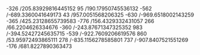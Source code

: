 -326 /205.83929816445152 
95 /190.17950745536132 
-562 /-689.3360041649173 
43 /957.0051568206325 
-630 /-969.6518002143259 
-365 /425.23128655739583 
-776 /156.4329332431057 
266 /66.2204626334676 
-360 /-243.87671347325352 
983 /-394.52427245635715 
-539 /-922.7609206619576 
860 /53.95972493865111 
278 /-835.1156278585801 
737 /-907.8407521551269 
-176 /681.8227890363473 
